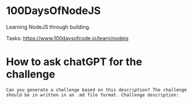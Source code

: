 # 100DaysOfNodeJS
Learning NodeJS through building.

Tasks: https://www.100daysofcode.io/learn/nodejs


# How to ask chatGPT for the challenge
```
Can you generate a challenge based on this description? The challenge should be in written in an .md file format. Challenge description:
```